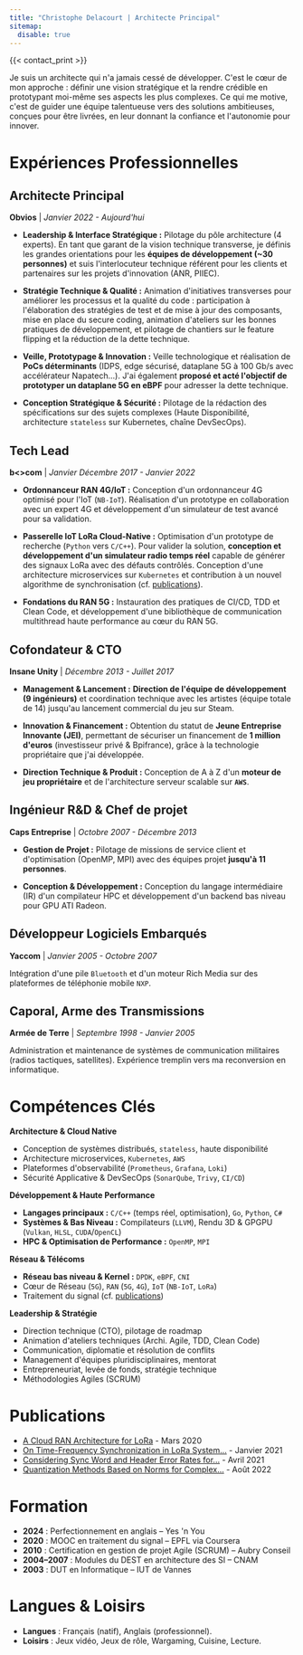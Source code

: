 ```yaml
---
title: "Christophe Delacourt | Architecte Principal"
sitemap:
  disable: true
---
```


{{< contact_print >}}

Je suis un architecte qui n'a jamais cessé de développer. C'est le cœur de mon approche : définir une vision stratégique et la rendre crédible en prototypant moi-même ses aspects les plus complexes. Ce qui me motive, c'est de guider une équipe talentueuse vers des solutions ambitieuses, conçues pour être livrées, en leur donnant la confiance et l'autonomie pour innover.

# Expériences Professionnelles

## Architecte Principal
**Obvios** | *Janvier 2022 - Aujourd'hui*

* **Leadership & Interface Stratégique :** Pilotage du pôle architecture (4 experts). En tant que garant de la vision technique transverse, je définis les grandes orientations pour les **équipes de développement (~30 personnes)** et suis l'interlocuteur technique référent pour les clients et partenaires sur les projets d'innovation (ANR, PIIEC).

* **Stratégie Technique & Qualité :** Animation d'initiatives transverses pour améliorer les processus et la qualité du code : participation à l'élaboration des stratégies de test et de mise à jour des composants, mise en place du secure coding, animation d'ateliers sur les bonnes pratiques de développement, et pilotage de chantiers sur le feature flipping et la réduction de la dette technique.

* **Veille, Prototypage & Innovation :** Veille technologique et réalisation de **PoCs déterminants** (IDPS, edge sécurisé, dataplane 5G à 100 Gb/s avec accélérateur Napatech...). J'ai également **proposé et acté l'objectif de prototyper un dataplane 5G en eBPF** pour adresser la dette technique.

* **Conception Stratégique & Sécurité :** Pilotage de la rédaction des spécifications sur des sujets complexes (Haute Disponibilité, architecture `stateless` sur Kubernetes, chaîne DevSecOps).

## Tech Lead 
**b<>com** | *Janvier Décembre 2017 - Janvier 2022*

* **Ordonnanceur RAN 4G/IoT :** Conception d'un ordonnanceur 4G optimisé pour l'IoT (`NB-IoT`). Réalisation d'un prototype en collaboration avec un expert 4G et développement d'un simulateur de test avancé pour sa validation.

* **Passerelle IoT LoRa Cloud-Native :** Optimisation d'un prototype de recherche (`Python` vers `C/C++`). Pour valider la solution, **conception et développement d'un simulateur radio temps réel** capable de générer des signaux LoRa avec des défauts contrôlés. Conception d'une architecture microservices sur `Kubernetes` et contribution à un nouvel algorithme de synchronisation (cf. [publications](#publications)).

* **Fondations du RAN 5G :** Instauration des pratiques de CI/CD, TDD et Clean Code, et développement d'une bibliothèque de communication multithread haute performance au cœur du RAN 5G.

## Cofondateur & CTO
**Insane Unity** | *Décembre 2013 - Juillet 2017*

* **Management & Lancement :** **Direction de l'équipe de développement (9 ingénieurs)** et coordination technique avec les artistes (équipe totale de 14) jusqu'au lancement commercial du jeu sur Steam.

* **Innovation & Financement :** Obtention du statut de **Jeune Entreprise Innovante (JEI)**, permettant de sécuriser un financement de **1 million d'euros** (investisseur privé & Bpifrance), grâce à la technologie propriétaire que j'ai développée.

* **Direction Technique & Produit :** Conception de A à Z d'un **moteur de jeu propriétaire** et de l'architecture serveur scalable sur **`AWS`**.

## Ingénieur R&D & Chef de projet 
**Caps Entreprise** | *Octobre 2007 - Décembre 2013*

* **Gestion de Projet :** Pilotage de missions de service client et d'optimisation (OpenMP, MPI) avec des équipes projet **jusqu'à 11 personnes**.

* **Conception & Développement :** Conception du langage intermédiaire (IR) d'un compilateur HPC et développement d'un backend bas niveau pour GPU ATI Radeon.

## Développeur Logiciels Embarqués
**Yaccom** | *Janvier 2005 - Octobre 2007*

Intégration d'une pile `Bluetooth` et d'un moteur Rich Media sur des plateformes de téléphonie mobile `NXP`.

## Caporal, Arme des Transmissions
**Armée de Terre** | *Septembre 1998 - Janvier 2005*

Administration et maintenance de systèmes de communication militaires (radios tactiques, satellites). Expérience tremplin vers ma reconversion en informatique.

# Compétences Clés

**Architecture & Cloud Native**

* Conception de systèmes distribués, `stateless`, haute disponibilité
* Architecture microservices, `Kubernetes`, `AWS`
* Plateformes d'observabilité (`Prometheus`, `Grafana`, `Loki`)
* Sécurité Applicative & DevSecOps (`SonarQube`, `Trivy`, `CI/CD`)

**Développement & Haute Performance**

* **Langages principaux :** `C/C++` (temps réel, optimisation), `Go`, `Python`, `C#`
* **Systèmes & Bas Niveau :** Compilateurs (`LLVM`), Rendu 3D & GPGPU (`Vulkan`, `HLSL`, `CUDA`/`OpenCL`)
* **HPC & Optimisation de Performance :** `OpenMP`, `MPI`

**Réseau & Télécoms**

* **Réseau bas niveau & Kernel :** `DPDK`, `eBPF`, `CNI`
* Cœur de Réseau (`5G`), `RAN` (`5G`, `4G`), `IoT` (`NB-IoT`, `LoRa`)
* Traitement du signal (cf. [publications](#publications))

**Leadership & Stratégie**

* Direction technique (CTO), pilotage de roadmap
* Animation d'ateliers techniques (Archi. Agile, TDD, Clean Code)
* Communication, diplomatie et résolution de conflits
* Management d'équipes pluridisciplinaires, mentorat
* Entrepreneuriat, levée de fonds, stratégie technique
* Méthodologies Agiles (SCRUM)

# Publications

* [A Cloud RAN Architecture for LoRa](https://www.researchgate.net/publication/339835183_A_Cloud_RAN_Architecture_for_LoRa) - Mars 2020
* [On Time-Frequency Synchronization in LoRa System...](https://www.researchgate.net/publication/348549568_On_Time-Frequency_Synchronization_in_LoRa_System_From_Analysis_to_Near-Optimal_Algorithm) - Janvier 2021
* [Considering Sync Word and Header Error Rates for...](https://www.researchgate.net/publication/349949777_Considering_Sync_Word_and_Header_Error_Rates_for_Performance_Assessment_in_LoRa_System) - Avril 2021
* [Quantization Methods Based on Norms for Complex...](https://www.researchgate.net/publication/363576337_Quantization_Methods_Based_on_Norms_for_Complex_Gaussian-Like_Signals_in_SDR_Applications) - Août 2022

# Formation

* **2024** : Perfectionnement en anglais – Yes 'n You
* **2020** : MOOC en traitement du signal – EPFL via Coursera
* **2010** : Certification en gestion de projet Agile (SCRUM) – Aubry Conseil
* **2004–2007** : Modules du DEST en architecture des SI – CNAM
* **2003** : DUT en Informatique – IUT de Vannes

# Langues & Loisirs

* **Langues** : Français (natif), Anglais (professionnel).
* **Loisirs** : Jeux vidéo, Jeux de rôle, Wargaming, Cuisine, Lecture.